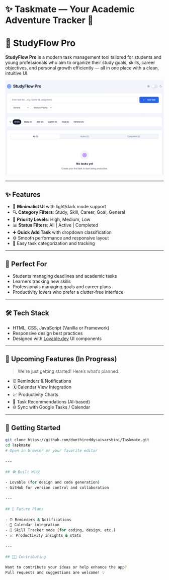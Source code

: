 # ✨ Taskmate — Your Academic Adventure Tracker 🚀

# 🎯 StudyFlow Pro

**StudyFlow Pro** is a modern task management tool tailored for students and young professionals who aim to organize their study goals, skills, career objectives, and personal growth efficiently — all in one place with a clean, intuitive UI.

![StudyFlow Pro Screenshot](./todo1.png)

---

## ✨ Features

- 🧼 **Minimalist UI** with light/dark mode support
- 🔍 **Category Filters**: Study, Skill, Career, Goal, General
- 📌 **Priority Levels**: High, Medium, Low
- 📊 **Status Filters**: All | Active | Completed
- ➕ **Quick Add Task** with dropdown classification
- ⚙️ Smooth performance and responsive layout
- 🔄 Easy task categorization and tracking

---

## 🚀 Perfect For

- Students managing deadlines and academic tasks
- Learners tracking new skills
- Professionals managing goals and career plans
- Productivity lovers who prefer a clutter-free interface

---

## 🛠 Tech Stack

- HTML, CSS, JavaScript (Vanilla or Framework)
- Responsive design best practices
- Designed with [Lovable.dev](https://lovable.dev/) UI components

---

## 🧪 Upcoming Features (In Progress)

> We're just getting started! Here’s what’s planned:

- ⏰ Reminders & Notifications
- 🗓️ Calendar View Integration
- 📈 Productivity Charts
- 🎯 Task Recommendations (AI-based)
- 🌐 Sync with Google Tasks / Calendar

---


## 📂 Getting Started

```bash
git clone https://github.com/donthireddysaivarshini/Taskmate.git
cd Taskmate
# Open in browser or your favorite editor

---

## 🛠 Built With

- Lovable (for design and code generation)
- GitHub for version control and collaboration

---

## 🧠 Future Plans

- ⏰ Reminders & Notifications  
- 📅 Calendar integration  
- 🧩 Skill Tracker mode (for coding, design, etc.)  
- 📈 Productivity insights & stats

---

## 🧑‍💻 Contributing

Want to contribute your ideas or help enhance the app?  
Pull requests and suggestions are welcome! 💡
